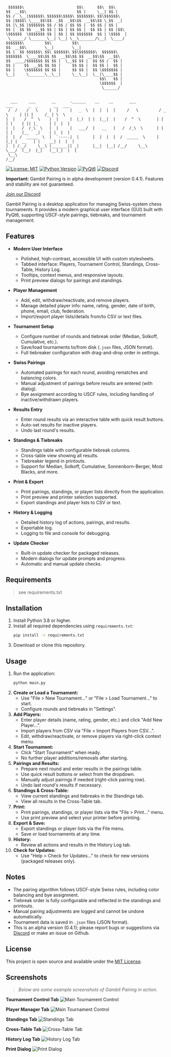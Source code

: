 ```

 $$$$$$\                       $$\      $$\  $$\
$$  __$$\                      $$ |     \__| $$ |
$$ /  \__|$$$$$$\ $$$$$$\$$$$\ $$$$$$$\ $$\$$$$$$\
$$ |$$$$\ \____$$\$$  _$$  _$$\$$  __$$\$$ \_$$  _|
$$ |\_$$ |$$$$$$$ $$ / $$ / $$ $$ |  $$ $$ | $$ |
$$ |  $$ $$  __$$ $$ | $$ | $$ $$ |  $$ $$ | $$ |$$\
\$$$$$$  \$$$$$$$ $$ | $$ | $$ $$$$$$$  $$ | \$$$$  |
 \______/ \_______\__| \__| \__\_______/\__|  \____/
$$$$$$$\         $$\         $$\
$$  __$$\        \__|        \__|
$$ |  $$ $$$$$$\ $$\ $$$$$$\ $$\$$$$$$$\  $$$$$$\
$$$$$$$  \____$$\$$ $$  __$$\$$ $$  __$$\$$  __$$\
$$  ____/$$$$$$$ $$ $$ |  \__$$ $$ |  $$ $$ /  $$ |
$$ |    $$  __$$ $$ $$ |     $$ $$ |  $$ $$ |  $$ |
$$ |    \$$$$$$$ $$ $$ |     $$ $$ |  $$ \$$$$$$$ |
\__|     \_______\__\__|     \__\__|  \__|\____$$ |
                                         $$\   $$ |
                                         \$$$$$$  |
                                          \______/


  ___     ___       __      .______    __    __       ___           ___       _  _       __  ___
 /  /    /   \     |  |     |   _  \  |  |  |  |     /   \         / _ \     | || |     /_ | \  \
|  |    /  ^  \    |  |     |  |_)  | |  |__|  |    /  ^  \       | | | |    | || |_     | |  |  |
|  |   /  /_\  \   |  |     |   ___/  |   __   |   /  /_\  \      | | | |    |__   _|    | |  |  |
|  |  /  _____  \  |  `----.|  |      |  |  |  |  /  _____  \     | |_| |  __   | |    __| |  |  |
|  | /__/     \__\ |_______|| _|      |__|  |__| /__/     \__\     \___/  (__)  |_|   (__)_|  |  |
 \__\                                                                                        /__/

```
[![License: MIT](https://img.shields.io/badge/License-MIT-yellow.svg)](https://opensource.org/licenses/MIT)
[![Python Version](https://img.shields.io/badge/Python-3.8%2B-blue.svg)](https://www.python.org/)
[![PyQt6](https://img.shields.io/badge/PyQt6-Used-green.svg)](https://riverbankcomputing.com/software/pyqt/intro)
[![Discord](https://img.shields.io/badge/Discord-Join%20Chat-blue.svg)](https://discord.gg/eEnnetMDfr)

**Important:** Gambit Pairing is in alpha development (version 0.4.1). Features and stability are not guaranteed.

[Join our Discord](https://discord.gg/eEnnetMDfr)

Gambit Pairing is a desktop application for managing Swiss-system chess tournaments. It provides a modern graphical user interface (GUI) built with PyQt6, supporting USCF-style pairings, tiebreaks, and tournament management.

## Features

- **Modern User Interface**
  - Polished, high-contrast, accessible UI with custom stylesheets.
  - Tabbed interface: Players, Tournament Control, Standings, Cross-Table, History Log.
  - Tooltips, context menus, and responsive layouts.
  - Print preview dialogs for pairings and standings.

- **Player Management**
  - Add, edit, withdraw/reactivate, and remove players.
  - Manage detailed player info: name, rating, gender, date of birth, phone, email, club, federation.
  - Import/export player lists/details from/to CSV or text files.

- **Tournament Setup**
  - Configure number of rounds and tiebreak order (Median, Solkoff, Cumulative, etc.).
  - Save/load tournaments to/from disk (`.json` files, JSON format).
  - Full tiebreaker configuration with drag-and-drop order in settings.

- **Swiss Pairings**
  - Automated pairings for each round, avoiding rematches and balancing colors.
  - Manual adjustment of pairings before results are entered (with dialog).
  - Bye assignment according to USCF rules, including handling of inactive/withdrawn players.

- **Results Entry**
  - Enter round results via an interactive table with quick result buttons.
  - Auto-set results for inactive players.
  - Undo last round's results.

- **Standings & Tiebreaks**
  - Standings table with configurable tiebreak columns.
  - Cross-table view showing all results.
  - Tiebreaker legend in printouts.
  - Support for Median, Solkoff, Cumulative, Sonnenborn-Berger, Most Blacks, and more.

- **Print & Export**
  - Print pairings, standings, or player lists directly from the application.
  - Print preview and printer selection supported.
  - Export standings and player lists to CSV or text.

- **History & Logging**
  - Detailed history log of actions, pairings, and results.
  - Exportable log.
  - Logging to file and console for debugging.

- **Update Checker**
  - Built-in update checker for packaged releases.
  - Modern dialogs for update prompts and progress.
  - Automatic and manual update checks.

## Requirements
> see requirements.txt
## Installation

1. Install Python 3.8 or higher.
2. Install all required dependencies using `requirements.txt`:
    ```bash
    pip install -r requirements.txt
    ```
3. Download or clone this repository.

## Usage

1. Run the application:
    ```bash
    python main.py
    ```
2. **Create or Load a Tournament:**
    - Use "File > New Tournament..." or "File > Load Tournament..." to start.
    - Configure rounds and tiebreaks in "Settings".
3. **Add Players:**
    - Enter player details (name, rating, gender, etc.) and click "Add New Player...".
    - Import players from CSV via "File > Import Players from CSV...".
    - Edit, withdraw/reactivate, or remove players via right-click context menu.
4. **Start Tournament:**
    - Click "Start Tournament" when ready.
    - No further player additions/removals after starting.
5. **Pairings and Results:**
    - Prepare next round and enter results in the pairings table.
    - Use quick result buttons or select from the dropdown.
    - Manually adjust pairings if needed (right-click pairing row).
    - Undo last round's results if necessary.
6. **Standings & Cross-Table:**
    - View current standings and tiebreaks in the Standings tab.
    - View all results in the Cross-Table tab.
7. **Print:**
    - Print pairings, standings, or player lists via the "File > Print..." menu.
    - Use print preview and select your printer before printing.
8. **Export & Save:**
    - Export standings or player lists via the File menu.
    - Save or load tournaments at any time.
9. **History:**
    - Review all actions and results in the History Log tab.
10. **Check for Updates:**
    - Use "Help > Check for Updates..." to check for new versions (packaged releases only).

## Notes

- The pairing algorithm follows USCF-style Swiss rules, including color balancing and bye assignment.
- Tiebreak order is fully configurable and reflected in the standings and printouts.
- Manual pairing adjustments are logged and cannot be undone automatically.
- Tournament data is saved in `.json` files (JSON format).
- This is an alpha version (0.4.1); please report bugs or suggestions via [Discord](https://discord.gg/eEnnetMDfr) or make an issue on Github.

## License

This project is open source and available under the [MIT License](https://mit-license.org/).

## Screenshots

> _Below are some example screenshots of Gambit Pairing in action._

**Tournament Control Tab**
![Main Tournament Control](docs/screenshots/tournament.png)

**Player Manager Tab**
![Main Tournament Control](docs/screenshots/player.png)

**Standings Tab**
![Standings Tab](docs/screenshots/standings.png)

**Cross-Table Tab**
![Cross-Table Tab](docs/screenshots/crosstable.png)

**History Log Tab**
![History Log Tab](docs/screenshots/history_log.png)

**Print Dialog**
![Print Dialog](docs/screenshots/print_dialog.png)

